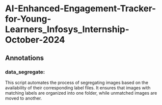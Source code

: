 # AI-Enhanced-Engagement-Tracker-for-Young-Learners_Infosys_Internship-October-2024
## Annotations
### data_segregate:
  This script automates the process of segregating images based on the availability of their corresponding label files. It ensures that images with matching labels are organized into one folder, while unmatched images are moved to another.
